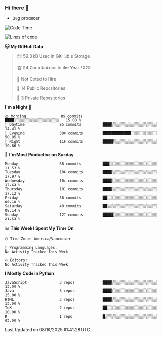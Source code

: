 ### Hi there 👋
* Bug producer


<!--START_SECTION:waka-->
![Code Time](http://img.shields.io/badge/Code%20Time-1%2C337%20hrs%2021%20mins-blue)

![Lines of code](https://img.shields.io/badge/From%20Hello%20World%20I%27ve%20Written-250.1%20thousand%20lines%20of%20code-blue)

**🐱 My GitHub Data** 

> 📦 59.3 kB Used in GitHub's Storage 
 > 
> 🏆 54 Contributions in the Year 2025
 > 
> 🚫 Not Opted to Hire
 > 
> 📜 14 Public Repositories 
 > 
> 🔑 3 Private Repositories 
 > 
**I'm a Night 🦉** 

```text
🌞 Morning                89 commits          ████░░░░░░░░░░░░░░░░░░░░░   15.08 % 
🌆 Daytime                85 commits          ████░░░░░░░░░░░░░░░░░░░░░   14.41 % 
🌃 Evening                300 commits         █████████████░░░░░░░░░░░░   50.85 % 
🌙 Night                  116 commits         █████░░░░░░░░░░░░░░░░░░░░   19.66 % 
```
📅 **I'm Most Productive on Sunday** 

```text
Monday                   68 commits          ███░░░░░░░░░░░░░░░░░░░░░░   11.53 % 
Tuesday                  106 commits         ████░░░░░░░░░░░░░░░░░░░░░   17.97 % 
Wednesday                104 commits         ████░░░░░░░░░░░░░░░░░░░░░   17.63 % 
Thursday                 101 commits         ████░░░░░░░░░░░░░░░░░░░░░   17.12 % 
Friday                   36 commits          ██░░░░░░░░░░░░░░░░░░░░░░░   06.10 % 
Saturday                 48 commits          ██░░░░░░░░░░░░░░░░░░░░░░░   08.14 % 
Sunday                   127 commits         █████░░░░░░░░░░░░░░░░░░░░   21.53 % 
```


📊 **This Week I Spent My Time On** 

```text
🕑︎ Time Zone: America/Vancouver

💬 Programming Languages: 
No Activity Tracked This Week

🔥 Editors: 
No Activity Tracked This Week
```

**I Mostly Code in Python** 

```text
JavaScript               3 repos             ████░░░░░░░░░░░░░░░░░░░░░   15.00 % 
Java                     3 repos             ████░░░░░░░░░░░░░░░░░░░░░   15.00 % 
HTML                     3 repos             ████░░░░░░░░░░░░░░░░░░░░░   15.00 % 
TeX                      2 repos             ██░░░░░░░░░░░░░░░░░░░░░░░   10.00 % 
R                        1 repo              █░░░░░░░░░░░░░░░░░░░░░░░░   05.00 % 
```




 Last Updated on 08/10/2025 01:41:28 UTC
<!--END_SECTION:waka-->
